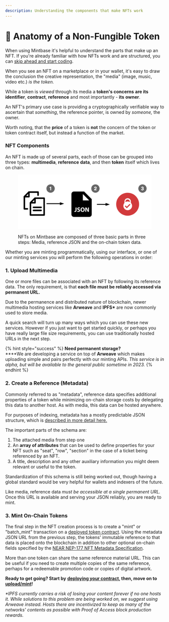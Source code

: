 ```yaml
---
description: Understanding the components that make NFTs work
---
```


# 🔬 Anatomy of a Non-Fungible Token

When using Mintbase it's helpful to understand the parts that make up an NFT. If you're already familiar with how NFTs work and are structured, you can [skip ahead and start coding](add-wallet-connection-to-your-react-app.md).

When you see an NFT on a marketplace or in your wallet, it's easy to draw the conclusion the creative representation, the "media" (image, music, video etc.) _is the token._&#x20;

While a token is _viewed_ through its media a **token's concerns** **are its** **identifier**, **contract**, **reference** and most importantly - **its** **owner**. &#x20;

An NFT's primary use case is providing a cryptographically verifiable way to ascertain that _something_, the reference pointer, is owned by _someone,_ the owner.&#x20;

Worth noting, that the **price** of a token is **not** the concern of the token or token contract itself, but instead a function of the market.&#x20;

### NFT Components

An NFT is made up of several parts, each of those can be grouped into three types: **multimedia**, **reference** **data**, and then **token** itself which lives on chain.

<figure><img src="../../.gitbook/assets/image (5) (1).png" alt=""><figcaption><p>NFTs on Mintbase are composed of three basic parts in three steps: Media, reference JSON and the on-chain token data. </p></figcaption></figure>

Whether you are minting programmatically, using our interface, or one of our minting services you will perform the following operations in order:&#x20;

### **1. Upload Multimedia**

One or more files can be associated with an NFT by following its reference data. The only requirement, is that **each file must be reliably accessed via permanent URL.** &#x20;

Due to the permanence and distributed nature of blockchain, newer multimedia hosting services like **Arweave** and **IPFS\*** are now commonly used to store media.&#x20;

A quick search will turn up many ways which you can use these new services. However if you just want to get started quickly, or perhaps you have really large file size requirements, you can use traditionally hosted URLs in the next step.&#x20;

{% hint style="success" %}
**Need permanent storage?** \
****We are developing a service on top of **Arweave** which makes uploading simple and pairs perfectly with our minting APIs. _This service is in alpha, but will be available to the general public sometime in 2023._ &#x20;
{% endhint %}

### 2. Create a Reference (Metadata)

Commonly referred to as "metadata", reference data specifies additional properties of a token while minimizing on-chain storage costs by delegating this data to another host. As with media, this data can be hosted anywhere.&#x20;

For purposes of indexing, metadata has a mostly predictable JSON structure, which is [described in more detail here.](../read-data/metadata.md)&#x20;

The important parts of the schema are:&#x20;

1. The attached media from step one
2. An **array of attributes** that can be used to define properties for your NFT such as "seat", "row", "section" in the case of a ticket being referenced by an NFT.
3. &#x20;A title, description and any other auxiliary information you might deem relevant or useful to the token.&#x20;

Standardization of this schema is still being worked out, though having a global standard would be very helpful for wallets and indexers of the future.

Like media, reference data _must be accessible at a single permanent URL._ Once this URL is available and serving your JSON reliably, you are ready to mint.&#x20;

### 3. Mint On-Chain Tokens

The final step in the NFT creation process is to create a "mint" or "batch\_mint" transaction on a [deployed token contract](../../mintbase-sdk-ref/packages/sdk/src/deployContract/).  Using the metadata JSON URL from the previous step, the tokens' immutable reference to that data is placed onto the blockchain in addition to other optional on-chain fields specified by the [NEAR NEP-177 NFT Metadata Specification](https://nomicon.io/Standards/Tokens/NonFungibleToken/Metadata).&#x20;

More than one token can share the same reference material URL. This can be useful if you need to create multiple copies of the same reference, perhaps for a redeemable promotion code or copies of digital artwork.

**Ready to get going? Start by** [**deploying your contract**](make-your-first-contract-call-deploycontract.md)**, then, move on to** [**upload/mint**](upload-reference-material-to-arweave-and-mint.md)**!**

_\*IPFS currently carries a risk of losing your content forever if no one hosts it. While solutions to this problem are being worked on, we suggest using Arweave instead. Hosts there are incentivized to keep as many of the networks' contents as possible with Proof of Access block production rewards._&#x20;

